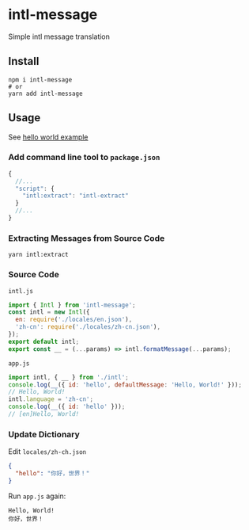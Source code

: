 # intl-message

Simple intl message translation

## Install

```shell
npm i intl-message
# or
yarn add intl-message
```

## Usage

See [hello world example](./examples/hello-world)

### Add command line tool to `package.json`

```js
{
  //...
  "script": {
    "intl:extract": "intl-extract"
  }
  //...
}
```

### Extracting Messages from Source Code

```shell
yarn intl:extract
```

### Source Code

`intl.js`

```js
import { Intl } from 'intl-message';
const intl = new Intl({
  en: require('./locales/en.json'),
  'zh-cn': require('./locales/zh-cn.json'),
});
export default intl;
export const __ = (...params) => intl.formatMessage(...params);
```

`app.js`

```js
import intl, { __ } from './intl';
console.log(__({ id: 'hello', defaultMessage: 'Hello, World!' }));
// Hello, World!
intl.language = 'zh-cn';
console.log(__({ id: 'hello' }));
// [en]Hello, World!
```

### Update Dictionary

Edit `locales/zh-ch.json`

```json
{
  "hello": "你好，世界！"
}
```

Run `app.js` again:

```text
Hello, World!
你好，世界！
```
